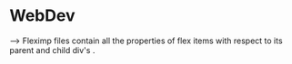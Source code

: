 # WebDev

--> Fleximp files contain all the properties of flex items with respect to its parent and child div's .
